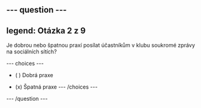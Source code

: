 --- question ---
---
legend: Otázka 2 z 9
---

Je dobrou nebo špatnou praxí posílat účastníkům v klubu soukromé zprávy na sociálních sítích?

--- choices ---
- ( ) Dobrá praxe

- (x) Špatná praxe
--- /choices ---

--- /question ---
